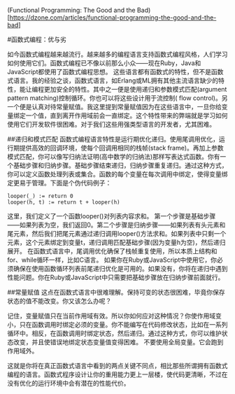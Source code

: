 (Functional Programming: The Good and the Bad)[https://dzone.com/articles/functional-programming-the-good-and-the-bad]

#函数式编程：优与劣

如今函数式编程越来越流行。越来越多的编程语言支持函数式编程风格，人们学习如何使用它们。函数式编程已不像以前那么小众——现在Ruby，Java和JavaScript都使用了函数式编程思想。
这些语言都有函数式的特性，但不是函数式语言。我的经验之谈，函数式语言，如Erlang或ML拥有其他主流语言缺少的特性，能让编程更加安全的特性。其中之一便是使用递归和参数模式匹配(argument pattern matching)控制循环。你也可以将这些设计用于流控制( flow control)。另一个便是认真对待常量赋值。我这里提到常量赋值因为在这些语言中，一旦你给变量绑定一个值，直到离开作用域前会一直绑定。这个特性带来的弊端就是学习如何使用它们开发软件很困难。对于我们这些用强类型语言的开发者，尤其困难。

##递归和模式匹配
函数式编程语言特性是运行期优化递归。使用尾调用优化，运行期提供高效的回调环境，使每个回调用相同的栈帧(stack frame)。再加上参数模式匹配，你可以像写归纳法证明(高中数学的归纳法)那样写表达式函数。你有一个基础步骤和归纳步骤。基础步骤结束递归，归纳步骤重复递归。通过这种方式，你可以定义函数处理列表或集合。函数的每个变量在每次调用中绑定，使得变量绑定更易于管理。下面是个伪代码例子：
```
looper(_) := return 0
looper(h, t) := return t + looper(h)
```
这里，我们定义了一个函数looper()对列表内容求和。
第一个步骤是基础步骤——如果列表为空，我们返回0。第二个步骤是归纳步骤——如果列表有头元素和尾元素，然后我们把尾元素通过递归调用looper()方法求和。如果列表中只剩一个元素，这个元素绑定到变量t，递归调用匹配基础步骤(因为变量h为空)，然后递归展开。
在函数式语言中，尾调用优化确保了栈帧重复使用，所以本质上结构和for、while循环一样，比如C语言。
如果你在Ruby或JavaScript中使用它，你必须确保在使用函数循环列表前尾递归优化是可用的。如果没有，你将在递归中遇到性能问题。你在Ruby或JavaScript中只需要把基础步骤放在归纳步骤前面就行。

##常量赋值
这点在函数式语言中很难理解。保持可变的状态很困难，毕竟你保存状态的值不能改变。你又该怎么办呢？

记住，变量赋值只在当前作用域有效。所以你如何应对这种情况？你使作用域变小，只在函数调用时绑定必须的变量。你不能编写在代码修改状态，比如在一系列循环中。相反，在函数调用时绑定状态，然后递归。通过这种方式，你可以维护状态改变，并且使错误地绑定状态变量值变得困难。
不要使用全局变量。它会跑到作用域外。

这就是你将在真正函数式语言中看到的两点关键不同点，相比那些所谓拥有函数式编程的语言。函数式程序设计让你的重用能力更上一层楼，使代码更清晰，不过在没有优化的运行环境中会有潜在的性能代价。